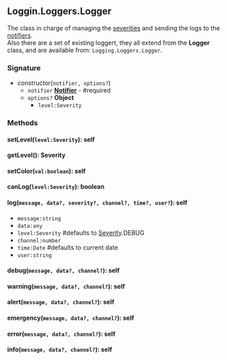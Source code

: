 ## Loggin.Loggers.Logger
The class in charge of managing the [severities](/nombrekeff/-js/wiki/Severity) and sending the logs to the [notifiers](/nombrekeff/logging-js/wiki/Notifier).  
Also there are a set of existing loggert, they all extend from the **Logger** class, and are available from: `Logging.Loggers.Logger`.

### Signature
  * constructor(`notifier, options?`)
    * `notifier` [**Notifier**](/docs/Notifier.md) - #required
    * `options?` **Object**
      * `level:Severity`  

### Methods
#### setLevel(`level:Severity`): self
#### getLevel(): Severity
#### setColor(`val:boolean`): self
#### canLog(`level:Severity`): boolean
#### log(`message, data?, severity?, channel?, time?, user?`): self
* `message:string`
* `data:any`
* `level:Severity` #defaults to [Severity](/docs/Severity.md).DEBUG
* `channel:number`
* `time:Date` #defaults to current date
* `user:string`
#### debug(`message, data?, channel?`): self
#### warning(`message, data?, channel?`): self
#### alert(`message, data?, channel?`): self
#### emergency(`message, data?, channel?`): self
#### error(`message, data?, channel?`): self
#### info(`message, data?, channel?`): self